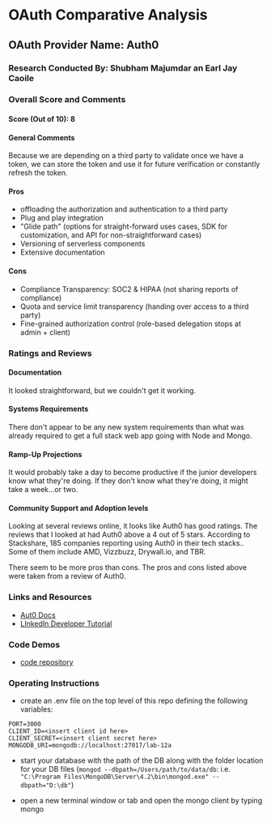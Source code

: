 # OAuth Comparative Analysis

## OAuth Provider Name: Auth0

### Research Conducted By: Shubham Majumdar an Earl Jay Caoile

### Overall Score and Comments
#### Score (Out of 10): 8
#### General Comments
Because we are depending on a third party to validate once we have a token, we can store the token and use it for future verification or constantly refresh the token.

#### Pros
* offloading the authorization and authentication to a third party
* Plug and play integration
* "Glide path" (options for straight-forward uses cases, SDK for customization, and API for non-straightforward cases)
* Versioning of serverless components
* Extensive documentation

#### Cons
* Compliance Transparency: SOC2 & HIPAA (not sharing reports of compliance)
* Quota and service limit transparency (handing over access to a third party)
* Fine-grained authorization control (role-based delegation stops at admin + client)

### Ratings and Reviews
#### Documentation
It looked straightforward, but we couldn't get it working.

#### Systems Requirements
There don't appear to be any new system requirements than what was already required to get a full stack web app going with Node and Mongo. 

#### Ramp-Up Projections
It would probably take a day to become productive if the junior developers know what they're doing. If they don't know what they're doing, it might take a week...or two.

#### Community Support and Adoption levels
Looking at several reviews online, it looks like Auth0 has good ratings. The reviews that I looked at had Auth0 above a 4 out of 5 stars. According to Stackshare, 185 companies reporting using Auth0 in their tech stacks.. Some of them include AMD, Vizzbuzz, Drywall.io, and TBR.

There seem to be more pros than cons. The pros and cons listed above were taken from a review of Auth0.

### Links and Resources
* [Aut0 Docs](https://auth0.com/docs/connections/social/linkedin#1-create-your-app-in-linkedin)
* [LInkedIn Developer Tutorial](https://www.linkedin.com/developers/)

### Code Demos
* [code repository](https://github.com/js-401n15-eoc/lab-12a)

### Operating Instructions
- create an .env file on the top level of this repo defining the following variables:

```
PORT=3000
CLIENT_ID=<insert client id here>
CLIENT_SECRET=<insert client secret here>
MONGODB_URI=mongodb://localhost:27017/lab-12a
```

- start your database with the path of the DB along with the folder location for your DB files (`mongod --dbpath=/Users/path/to/data/db`: i.e. `"C:\Program Files\MongoDB\Server\4.2\bin\mongod.exe" --dbpath="D:\db"`)

- open a new terminal window or tab and open the mongo client by typing mongo